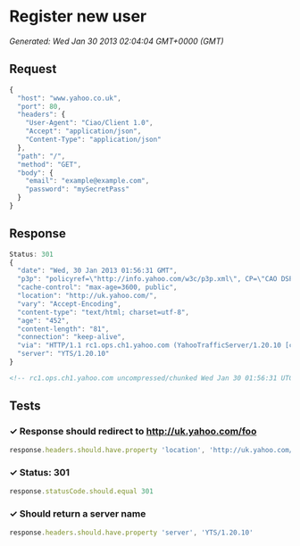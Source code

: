 # Register new user

*Generated: Wed Jan 30 2013 02:04:04 GMT+0000 (GMT)*
## Request
```javascript
{
  "host": "www.yahoo.co.uk",
  "port": 80,
  "headers": {
    "User-Agent": "Ciao/Client 1.0",
    "Accept": "application/json",
    "Content-Type": "application/json"
  },
  "path": "/",
  "method": "GET",
  "body": {
    "email": "example@example.com",
    "password": "mySecretPass"
  }
}
```

## Response
```javascript
Status: 301
{
  "date": "Wed, 30 Jan 2013 01:56:31 GMT",
  "p3p": "policyref=\"http://info.yahoo.com/w3c/p3p.xml\", CP=\"CAO DSP COR CUR ADM DEV TAI PSA PSD IVAi IVDi CONi TELo OTPi OUR DELi SAMi OTRi UNRi PUBi IND PHY ONL UNI PUR FIN COM NAV INT DEM CNT STA POL HEA PRE LOC GOV\"",
  "cache-control": "max-age=3600, public",
  "location": "http://uk.yahoo.com/",
  "vary": "Accept-Encoding",
  "content-type": "text/html; charset=utf-8",
  "age": "452",
  "content-length": "81",
  "connection": "keep-alive",
  "via": "HTTP/1.1 rc1.ops.ch1.yahoo.com (YahooTrafficServer/1.20.10 [cHs f ])",
  "server": "YTS/1.20.10"
}
```
```html
<!-- rc1.ops.ch1.yahoo.com uncompressed/chunked Wed Jan 30 01:56:31 UTC 2013 -->

```

## Tests

### ✓ Response should redirect to http://uk.yahoo.com/foo
```javascript
response.headers.should.have.property 'location', 'http://uk.yahoo.com/'
```

### ✓ Status: 301
```javascript
response.statusCode.should.equal 301
```

### ✓ Should return a server name
```javascript
response.headers.should.have.property 'server', 'YTS/1.20.10'
```

